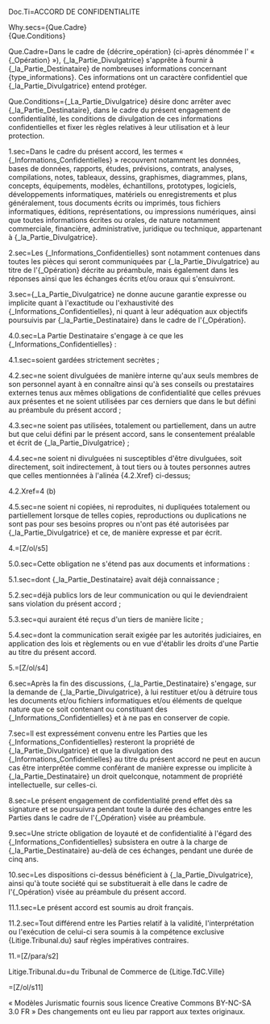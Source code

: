 Doc.Ti=ACCORD DE CONFIDENTIALITE

Why.secs={Que.Cadre}<br>{Que.Conditions}

Que.Cadre=Dans le cadre de {décrire_opération} (ci-après dénommée l' « {_Opération} »), {_la_Partie_Divulgatrice} s'apprête à fournir à {_la_Partie_Destinataire} de nombreuses informations concernant {type_informations}. Ces informations ont un caractère confidentiel que {_la_Partie_Divulgatrice} entend protéger.

Que.Conditions={_La_Partie_Divulgatrice} désire donc arrêter avec {_la_Partie_Destinataire}, dans le cadre du présent engagement de confidentialité, les conditions de divulgation de ces informations confidentielles et fixer les règles relatives à leur utilisation et à leur protection.

1.sec=Dans le cadre du présent accord, les termes « {_Informations_Confidentielles} » recouvrent notamment les données, bases de données, rapports, études, prévisions, contrats, analyses, compilations, notes, tableaux, dessins, graphismes, diagrammes, plans, concepts, équipements, modèles, échantillons, prototypes, logiciels, développements informatiques, matériels ou enregistrements et plus généralement, tous documents écrits ou imprimés, tous fichiers informatiques, éditions, représentations, ou impressions numériques, ainsi que toutes informations écrites ou orales, de nature notamment commerciale, financière, administrative, juridique ou technique, appartenant à {_la_Partie_Divulgatrice}.

2.sec=Les {_Informations_Confidentielles} sont notamment contenues dans toutes les pièces qui seront communiquées par {_la_Partie_Divulgatrice} au titre de l'{_Opération} décrite au préambule, mais également dans les réponses ainsi que les échanges écrits et/ou oraux qui s'ensuivront.

3.sec={_La_Partie_Divulgatrice} ne donne aucune garantie expresse ou implicite quant à l'exactitude ou l'exhaustivité des {_Informations_Confidentielles}, ni quant à leur adéquation aux objectifs poursuivis par {_la_Partie_Destinataire} dans le cadre de l'{_Opération}.

4.0.sec=La Partie Destinataire s'engage à ce que les {_Informations_Confidentielles} :

4.1.sec=soient gardées strictement secrètes ;

4.2.sec=ne soient divulguées de manière interne qu'aux seuls membres de son personnel ayant à en connaître ainsi qu'à ses conseils ou prestataires externes tenus aux mêmes obligations de confidentialité que celles prévues aux présentes et ne soient utilisées par ces derniers que dans le but défini au préambule du présent accord ;

4.3.sec=ne soient pas utilisées, totalement ou partiellement, dans un autre but que celui défini par le présent accord, sans le consentement préalable et écrit de {_la_Partie_Divulgatrice} ;

4.4.sec=ne soient ni divulguées ni susceptibles d'être divulguées, soit directement, soit indirectement, à tout tiers ou à toutes personnes autres que celles mentionnées à l'alinéa {4.2.Xref} ci-dessus;

4.2.Xref=4 (b)

4.5.sec=ne soient ni copiées, ni reproduites, ni dupliquées totalement ou partiellement lorsque de telles copies, reproductions ou duplications ne sont pas pour ses besoins propres ou n'ont pas été autorisées par {_la_Partie_Divulgatrice} et ce, de manière expresse et par écrit.

4.=[Z/ol/s5]

5.0.sec=Cette obligation ne s'étend pas aux documents et informations :

5.1.sec=dont {_la_Partie_Destinataire} avait déjà connaissance ;

5.2.sec=déjà publics lors de leur communication ou qui le deviendraient sans violation du présent accord ;

5.3.sec=qui auraient été reçus d'un tiers de manière licite ;

5.4.sec=dont la communication serait exigée par les autorités judiciaires, en application des lois et règlements ou en vue d'établir les droits d'une Partie au titre du présent accord.

5.=[Z/ol/s4]

6.sec=Après la fin des discussions, {_la_Partie_Destinataire} s'engage, sur la demande de {_la_Partie_Divulgatrice}, à lui restituer et/ou à détruire tous les documents et/ou fichiers informatiques et/ou éléments de quelque nature que ce soit contenant ou constituant des {_Informations_Confidentielles} et à ne pas en conserver de copie.

7.sec=Il est expressément convenu entre les Parties que les {_Informations_Confidentielles} resteront la propriété de {_la_Partie_Divulgatrice} et que la divulgation des {_Informations_Confidentielles} au titre du présent accord ne peut en aucun cas être interprétée comme conférant de manière expresse ou implicite à {_la_Partie_Destinataire} un droit quelconque, notamment de propriété intellectuelle, sur celles-ci.

8.sec=Le présent engagement de confidentialité prend effet dès sa signature et se poursuivra pendant toute la durée des échanges entre les Parties dans le cadre de l'{_Opération} visée au préambule.

9.sec=Une stricte obligation de loyauté et de confidentialité à l'égard des {_Informations_Confidentielles} subsistera en outre à la charge de {_la_Partie_Destinataire} au-delà de ces échanges, pendant une durée de cinq ans.

10.sec=Les dispositions ci-dessus bénéficient à {_la_Partie_Divulgatrice}, ainsi qu'à toute société qui se substituerait à elle dans le cadre de l'{_Opération} visée au préambule du présent accord.

11.1.sec=Le présent accord est soumis au droit français.

11.2.sec=Tout différend entre les Parties relatif à la validité, l'interprétation ou l'exécution de celui-ci sera soumis à la compétence exclusive {Litige.Tribunal.du} sauf règles impératives contraires.

11.=[Z/para/s2]

Litige.Tribunal.du=du Tribunal de Commerce de {Litige.TdC.Ville}

=[Z/ol/s11]

« Modèles Jurismatic fournis sous licence Creative Commons BY-NC-SA 3.0 FR » Des changements ont eu lieu par rapport aux textes originaux.